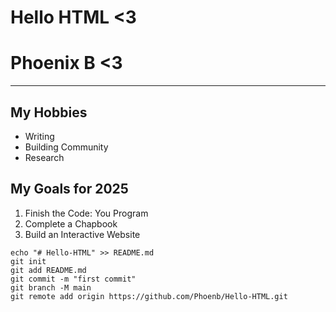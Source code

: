 <!DOCTYPE html>
<body><h1>Hello HTML <3 </h1></body>
<title>About me</title>
<body>
    <h1>Phoenix B <3 </h1>
        <hr>
    <h2>My Hobbies</h2>
    <ul>
        <li>Writing</li>
        <li>Building Community</li>
        <li>Research</li>
    </ul>
    <h2>My Goals for 2025</h2>
    <ol>
        <li>Finish the Code: You Program</li>
        <li>Complete a Chapbook</li>
        <li>Build an Interactive Website</li>
    </ol>
</body>


    echo "# Hello-HTML" >> README.md
    git init
    git add README.md
    git commit -m "first commit"
    git branch -M main
    git remote add origin https://github.com/Phoenb/Hello-HTML.git
  
